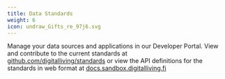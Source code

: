 ```yaml
---
title: Data Standards
weight: 6
icon: undraw_Gifts_re_97j6.svg
---
```


Manage your data sources and applications in our Developer Portal. View and contribute to the current standards at [github.com/digitalliving/standards](https://github.com/digitalliving/standards) or view the API definitions for the standards in web format at [docs.sandbox.digitalliving.fi](https://docs.sandbox.digitalliving.fi/gateway/#tag/Data-Products)
